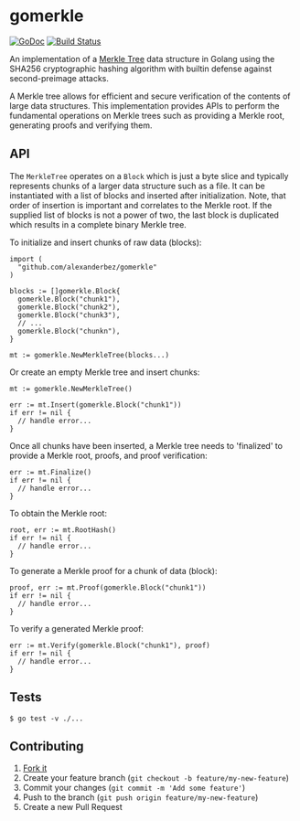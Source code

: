 # gomerkle

[![GoDoc](https://godoc.org/github.com/alexanderbez/gomerkle?status.svg)](https://godoc.org/github.com/alexanderbez/gomerkle)
[![Build Status](https://travis-ci.org/alexanderbez/gomerkle.svg?branch=master)](https://travis-ci.org/alexanderbez/gomerkle)

An implementation of a [Merkle Tree](https://en.wikipedia.org/wiki/Merkle_tree)
data structure in Golang using the SHA256 cryptographic hashing algorithm with
builtin defense against second-preimage attacks.

A Merkle tree allows for efficient and secure verification of the contents of
large data structures. This implementation provides APIs to perform the fundamental
operations on Merkle trees such as providing a Merkle root, generating proofs and
verifying them.

## API

The `MerkleTree` operates on a `Block` which is just a byte slice and typically
represents chunks of a larger data structure such as a file. It can be instantiated
with a list of blocks and inserted after initialization. Note, that order of
insertion is important and correlates to the Merkle root. If the supplied list of
blocks is not a power of two, the last block is duplicated which results in a
complete binary Merkle tree.

To initialize and insert chunks of raw data (blocks):

```golang
import (
  "github.com/alexanderbez/gomerkle"
)

blocks := []gomerkle.Block{
  gomerkle.Block("chunk1"),
  gomerkle.Block("chunk2"),
  gomerkle.Block("chunk3"),
  // ...
  gomerkle.Block("chunkn"),
}

mt := gomerkle.NewMerkleTree(blocks...)
```

Or create an empty Merkle tree and insert chunks:

```golang
mt := gomerkle.NewMerkleTree()

err := mt.Insert(gomerkle.Block("chunk1"))
if err != nil {
  // handle error...
}
```

Once all chunks have been inserted, a Merkle tree needs to 'finalized' to provide
a Merkle root, proofs, and proof verification:

```golang
err := mt.Finalize()
if err != nil {
  // handle error...
}
```

To obtain the Merkle root:

```golang
root, err := mt.RootHash()
if err != nil {
  // handle error...
}
```

To generate a Merkle proof for a chunk of data (block):

```golang
proof, err := mt.Proof(gomerkle.Block("chunk1"))
if err != nil {
  // handle error...
}
```

To verify a generated Merkle proof:

```golang
err := mt.Verify(gomerkle.Block("chunk1"), proof)
if err != nil {
  // handle error...
}
```

## Tests

```shell
$ go test -v ./...
```

## Contributing

1. [Fork it](https://github.com/alexanderbez/gomerkle/fork)
2. Create your feature branch (`git checkout -b feature/my-new-feature`)
3. Commit your changes (`git commit -m 'Add some feature'`)
4. Push to the branch (`git push origin feature/my-new-feature`)
5. Create a new Pull Request
